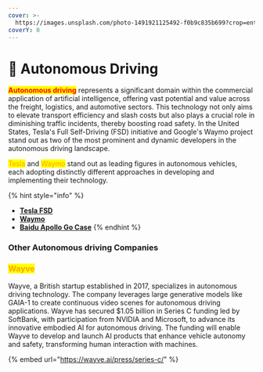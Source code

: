 ```yaml
---
cover: >-
  https://images.unsplash.com/photo-1491921125492-f0b9c835b699?crop=entropy&cs=srgb&fm=jpg&ixid=M3wxOTcwMjR8MHwxfHNlYXJjaHwzfHxhdXRvJTIwZHJpdmV8ZW58MHx8fHwxNzE4NjAwNTQxfDA&ixlib=rb-4.0.3&q=85
coverY: 0
---
```


# 🚗 Autonomous Driving

<mark style="color:red;">**Autonomous driving**</mark> represents a significant domain within the commercial application of artificial intelligence, offering vast potential and value across the freight, logistics, and automotive sectors. This technology not only aims to elevate transport efficiency and slash costs but also plays a crucial role in diminishing traffic incidents, thereby boosting road safety. In the United States, Tesla's Full Self-Driving (FSD) initiative and Google's Waymo project stand out as two of the most prominent and dynamic developers in the autonomous driving landscape.

<mark style="color:orange;">Tesla</mark> and <mark style="color:orange;">Waymo</mark> stand out as leading figures in autonomous vehicles, each adopting distinctly different approaches in developing and implementing their technology.

{% hint style="info" %}
* [**Tesla FSD**](tesla-fsd.md)
* [**Waymo**](waymo.md)
* [**Baidu Apollo Go Case**](case-challenges-in-implementing-baidus-apollo-go-autonomous-driving-business.md)
{% endhint %}

### Other **Autonomous driving Companies**

### <mark style="color:orange;">Wayve</mark>

Wayve, a British startup established in 2017, specializes in autonomous driving technology. The company leverages large generative models like GAIA-1 to create continuous video scenes for autonomous driving applications. Wayve has secured $1.05 billion in Series C funding led by SoftBank, with participation from NVIDIA and Microsoft, to advance its innovative embodied AI for autonomous driving. The funding will enable Wayve to develop and launch AI products that enhance vehicle autonomy and safety, transforming human interaction with machines.

{% embed url="https://wayve.ai/press/series-c/" %}



